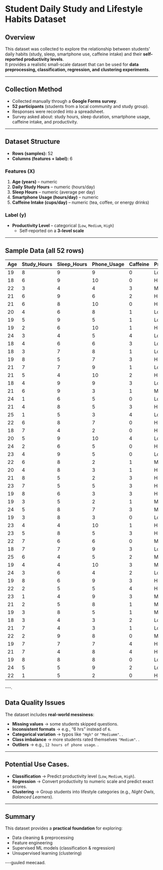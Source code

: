 #  Student Daily Study and Lifestyle Habits Dataset

##  Overview
This dataset was collected to explore the relationship between students' daily habits (study, sleep, smartphone use, caffeine intake) and their **self-reported productivity levels**.  
It provides a realistic small-scale dataset that can be used for **data preprocessing, classification, regression, and clustering experiments**.

---

## Collection Method
- Collected manually through a **Google Forms survey**.  
- **52 participants** (students from a local community and study group).  
- Responses were recorded into a spreadsheet.  
- Survey asked about: study hours, sleep duration, smartphone usage, caffeine intake, and productivity.  

---

##  Dataset Structure
- **Rows (samples):** 52  
- **Columns (features + label):** 6  

### Features (X)
1. **Age (years)** – numeric  
2. **Daily Study Hours** – numeric (hours/day)  
3. **Sleep Hours** – numeric (average per day)  
4. **Smartphone Usage (hours/day)** – numeric  
5. **Caffeine Intake (cups/day)** – numeric (tea, coffee, or energy drinks)  

### Label (y)
- **Productivity Level** – categorical (`Low`, `Medium`, `High`)  
  - Self-reported on a **3-level scale**  

---

##  Sample Data (all 52 rows)

| Age | Study_Hours | Sleep_Hours | Phone_Usage | Caffeine | Productivity |
|-----|-------------|-------------|-------------|----------|--------------|
| 19  | 8           | 9           | 9           | 0        | Low          |
| 18  | 6           | 9           | 10          | 0        | High         |
| 22  | 3           | 4           | 4           | 3        | Medium       |
| 21  | 6           | 9           | 6           | 2        | High         |
| 21  | 6           | 8           | 10          | 0        | High         |
| 20  | 4           | 6           | 8           | 1        | Low          |
| 19  | 5           | 9           | 5           | 1        | Low          |
| 19  | 2           | 6           | 10          | 1        | High         |
| 24  | 3           | 4           | 5           | 4        | Low          |
| 18  | 4           | 6           | 6           | 3        | Low          |
| 18  | 3           | 7           | 8           | 1        | Low          |
| 19  | 8           | 5           | 7           | 3        | High         |
| 21  | 7           | 7           | 9           | 1        | Low          |
| 21  | 5           | 4           | 10          | 2        | High         |
| 18  | 4           | 9           | 9           | 3        | Low          |
| 21  | 6           | 9           | 3           | 1        | Medium       |
| 24  | 1           | 6           | 5           | 0        | Low          |
| 21  | 4           | 8           | 5           | 3        | High         |
| 25  | 1           | 5           | 3           | 4        | Low          |
| 22  | 6           | 8           | 7           | 0        | High         |
| 18  | 7           | 4           | 2           | 0        | High         |
| 20  | 5           | 9           | 10          | 4        | Low          |
| 24  | 2           | 6           | 5           | 0        | High         |
| 23  | 4           | 9           | 5           | 0        | Low          |
| 22  | 6           | 8           | 2           | 1        | Medium       |
| 20  | 4           | 8           | 3           | 1        | High         |
| 21  | 8           | 5           | 2           | 3        | High         |
| 23  | 7           | 5           | 5           | 3        | High         |
| 19  | 8           | 6           | 3           | 3        | High         |
| 19  | 3           | 5           | 2           | 1        | Medium       |
| 24  | 5           | 8           | 7           | 3        | Medium       |
| 19  | 3           | 8           | 3           | 0        | Low          |
| 23  | 4           | 4           | 10          | 1        | High         |
| 23  | 5           | 8           | 5           | 3        | High         |
| 22  | 7           | 6           | 6           | 0        | Medium       |
| 18  | 7           | 7           | 9           | 3        | Low          |
| 25  | 6           | 4           | 5           | 2        | Medium       |
| 19  | 4           | 4           | 10          | 3        | Medium       |
| 24  | 3           | 6           | 4           | 2        | Low          |
| 19  | 8           | 6           | 9           | 3        | High         |
| 22  | 2           | 5           | 5           | 4        | High         |
| 23  | 1           | 4           | 9           | 3        | Medium       |
| 21  | 2           | 5           | 8           | 1        | Medium       |
| 19  | 3           | 8           | 5           | 1        | Medium       |
| 18  | 3           | 4           | 3           | 2        | Low          |
| 21  | 7           | 4           | 3           | 1        | Low          |
| 22  | 2           | 9           | 8           | 0        | Medium       |
| 19  | 7           | 7           | 7           | 4        | High         |
| 21  | 7           | 4           | 8           | 4        | High         |
| 19  | 8           | 8           | 8           | 0        | Low          |
| 24  | 5           | 5           | 9           | 2        | Low          |
| 22  | 1           | 5           | 2           | 0        | High         |

---.

##  Data Quality Issues
The dataset includes **real-world messiness**:
- **Missing values** → some students skipped questions.  
- **Inconsistent formats** → e.g., “6 hrs” instead of `6`.  
- **Categorical variation** → typos like `"Hgh"` or `"Mediumm"`.  .
- **Class imbalance** → more students rated themselves `"Medium"`.  .
- **Outliers** → e.g., `12 hours of phone usage`.  .

---

##  Potential Use Cases.
- **Classification** → Predict productivity level (`Low`, `Medium`, `High`).  
- **Regression** → Convert productivity to numeric scale and predict exact scores.  
- **Clustering** → Group students into lifestyle categories (e.g., *Night Owls*, *Balanced Learners*).  

---

##  Summary
This dataset provides a **practical foundation** for exploring:
- Data cleaning & preprocessing  
- Feature engineering  
- Supervised ML models (classification & regression)  
- Unsupervised learning (clustering)  

---guuled meecaad.
